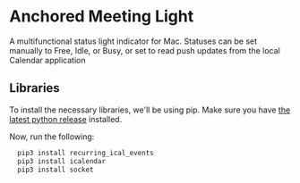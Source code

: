 
# Anchored Meeting Light

A multifunctional status light indicator for Mac. Statuses can be set manually to Free, Idle, or Busy, or set to read push updates from the local Calendar application

## Libraries

To install the necessary libraries, we'll be using pip. Make sure you have [the latest python release](https://www.python.org/download/releases/) installed.

Now, run the following:
```bash
  pip3 install recurring_ical_events
  pip3 install icalendar
  pip3 install socket
```

